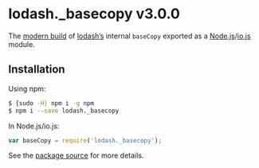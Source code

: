 # lodash._basecopy v3.0.0

The [modern build](https://github.com/lodash/lodash/wiki/Build-Differences) of [lodash’s](https://lodash.com/) internal `baseCopy` exported as a [Node.js](http://nodejs.org/)/[io.js](https://iojs.org/) module.

## Installation

Using npm:

```bash
$ {sudo -H} npm i -g npm
$ npm i --save lodash._basecopy
```

In Node.js/io.js:

```js
var baseCopy = require('lodash._basecopy');
```

See the [package source](https://github.com/lodash/lodash/blob/3.0.0-npm-packages/lodash._basecopy) for more details.
